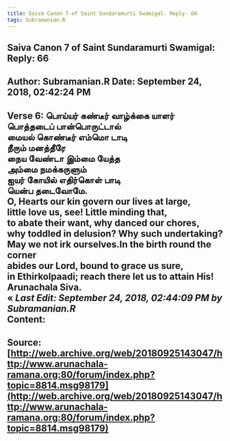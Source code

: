 ```yaml
--- 
title: Saiva Canon 7 of Saint Sundaramurti Swamigal- Reply- 66   
tags: Subramanian.R  
---  
```

##  Saiva Canon 7 of Saint Sundaramurti Swamigal: Reply: 66  
Author: Subramanian.R       Date: September 24, 2018, 02:42:24 PM  
---  
Verse 6: பொய்யர் கண்டீர் வாழ்க்கை யாளர்   
 பொத்தடைப் பான்பொருட்டால்   
மையல் கொண்டீர் எம்மொ டாடி   
 நீரும் மனத்தீரே   
நைய வேண்டா இம்மை யேத்த   
 அம்மை நமக்கருளும்   
ஐயர் கோயில் எதிர்கொள் பாடி   
 யென்ப தடைவோமே.   
O, Hearts our kin govern our lives at large,   
little love us, see! Little minding that,   
to abate their want, why danced our chores,   
why toddled in delusion? Why such undertaking?   
May we not irk ourselves.In the birth round the corner   
abides our Lord, bound to grace us sure,   
in Ethirkolpaadi; reach there let us to attain His!   
Arunachala Siva.   
« _Last Edit: September 24, 2018, 02:44:09 PM by Subramanian.R_  
Content:
 ---  
Source:[http://web.archive.org/web/20180925143047/http://www.arunachala-ramana.org:80/forum/index.php?topic=8814.msg98179](http://web.archive.org/web/20180925143047/http://www.arunachala-ramana.org:80/forum/index.php?topic=8814.msg98179)   
---  

